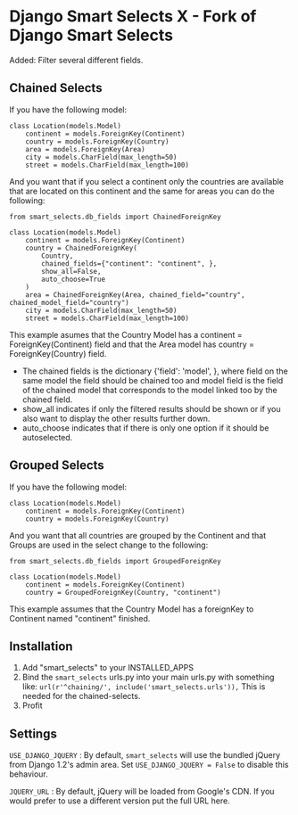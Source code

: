 Django Smart Selects X - Fork of Django Smart Selects
====================

Added: Filter several different fields.

Chained Selects
---------------

If you have the following model:

	class Location(models.Model)
		continent = models.ForeignKey(Continent)
		country = models.ForeignKey(Country)
		area = models.ForeignKey(Area)
		city = models.CharField(max_length=50)
		street = models.CharField(max_length=100)
		
And you want that if you select a continent only the countries are available that are located on this continent and the same for areas
you can do the following:

    from smart_selects.db_fields import ChainedForeignKey 

	class Location(models.Model)
		continent = models.ForeignKey(Continent)
		country = ChainedForeignKey(
			Country,
			chained_fields={"continent": "continent", },
			show_all=False, 
			auto_choose=True
		)
		area = ChainedForeignKey(Area, chained_field="country", chained_model_field="country")
		city = models.CharField(max_length=50)
		street = models.CharField(max_length=100)
	
This example asumes that the Country Model has a continent = ForeignKey(Continent) field
and that the Area model has country = ForeignKey(Country) field.

- The chained fields is the dictionary {'field': 'model', }, where field on the same model the field should be chained too and model field is the field of the chained model that corresponds to the model linked too by the chained field.
- show_all indicates if only the filtered results should be shown or if you also want to display the other results further down.
- auto_choose indicates that if there is only one option if it should be autoselected.

Grouped Selects
---------------

If you have the following model:

	class Location(models.Model)
		continent = models.ForeignKey(Continent)
		country = models.ForeignKey(Country)
		
And you want that all countries are grouped by the Continent and that <opt> Groups are used in the select change to the following:

    from smart_selects.db_fields import GroupedForeignKey
	
	class Location(models.Model)
		continent = models.ForeignKey(Continent)
		country = GroupedForeignKey(Country, "continent")
		
This example assumes that the Country Model has a foreignKey to Continent named "continent"
finished.
	


Installation
------------

1. Add "smart\_selects" to your INSTALLED\_APPS
2. Bind the `smart_selects` urls.py into your main urls.py with something like: `url(r'^chaining/', include('smart_selects.urls')),`
   This is needed for the chained-selects.
3. Profit


Settings
--------

`USE_DJANGO_JQUERY`
:   By default, `smart_selects` will use the bundled jQuery from Django 1.2's
    admin area. Set `USE_DJANGO_JQUERY = False` to disable this behaviour.

`JQUERY_URL`
:   By default, jQuery will be loaded from Google's CDN. If you would prefer to
    use a different version put the full URL here.
